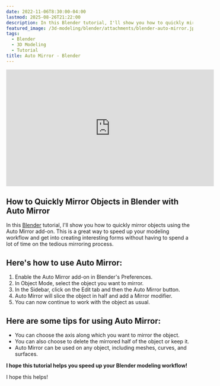 ```yaml
---
date: 2022-11-06T8:30:00-04:00
lastmod: 2025-08-26T21:22:00
description: In this Blender tutorial, I'll show you how to quickly mirror objects using the Auto Mirror add-on.
featured_image: /3d-modeling/blender/attachments/blender-auto-mirror.jpg
tags:
  - Blender
  - 3D Modeling
  - Tutorial
title: Auto Mirror - Blender
---
```


<iframe width="560" height="315" src="https://www.youtube.com/embed/f7UeiFP0Gvc?rel=0" title="YouTube video player" frameborder="0" allow="accelerometer; autoplay; clipboard-write; encrypted-media; gyroscope; picture-in-picture; web-share" allowfullscreen></iframe>

## How to Quickly Mirror Objects in Blender with Auto Mirror

In this [Blender](./blender.md) tutorial, I'll show you how to quickly mirror objects using the Auto Mirror add-on. This is a great way to speed up your modeling workflow and get into creating interesting forms without having to spend a lot of time on the tedious mirroring process.

## Here's how to use Auto Mirror:

1. Enable the Auto Mirror add-on in Blender's Preferences.
2. In Object Mode, select the object you want to mirror.
3. In the Sidebar, click on the Edit tab and then the Auto Mirror button.
4. Auto Mirror will slice the object in half and add a Mirror modifier.
5. You can now continue to work with the object as usual.

## Here are some tips for using Auto Mirror:

- You can choose the axis along which you want to mirror the object.
- You can also choose to delete the mirrored half of the object or keep it.
- Auto Mirror can be used on any object, including meshes, curves, and surfaces.

**I hope this tutorial helps you speed up your Blender modeling workflow!**

I hope this helps!
